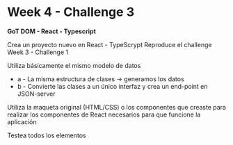 # Week 4 - Challenge 3

**GoT DOM - React - Typescript**

Crea un proyecto nuevo en React - TypeScrypt Reproduce el challenge Week 3 - Challenge 1

Utiliza básicamente el mismo modelo de datos

- a - La misma estructura de clases -> generamos los datos
- b - Convierte las clases a un único interfaz y crea un end-point en JSON-server

Utiliza la maqueta original (HTML/CSS) o los componentes que creaste para realizar los componentes de React necesarios para que funcione la aplicación

Testea todos los elementos
